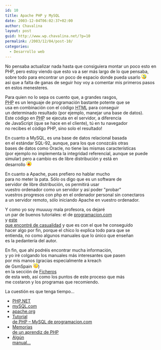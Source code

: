 ```yaml
---
id: 10
title: Apache PHP y MySQL
date: 2003-12-04T06:02:37+02:00
author: Chavalina
layout: post
guid: http://www.wp.chavalina.net/?p=10
permalink: /2003/12/04/post-10/
categories:
  - Desarrollo web
---
```

<p align="left">
  No pensaba actualizar nada hasta que consiguiera montar un poco esto en<br /> PHP, pero estoy viendo que esto va a ser más largo de lo que pensaba,<br /> sobre todo para encontrar un poco de espacio donde pueda usarlo <img src="/imagenes/emoticonos/llorar.gif" alt="emo" /><br /> asi que a falta de ganas de seguir hoy voy a comentar mis primeros pasos<br /> en estos menesteres.
</p>

<p align="left">
  Para quien no lo sepa os cuento que, a grandes rasgos,<br /> <acronym title="Hypertext PreProcessor">PHP</acronym> es un lenguaje de programaci&oacute;n bastante potente que se<br /> usa en combinaci&oacute;n con el c&oacute;digo <acronym title="HyperText Markup Language">HTML</acronym> para conseguir<br /> un determinado resultado (por ejemplo, manejar una base de datos).<br /> Este c&oacute;digo en <acronym title="Hypertext PreProcessor">PHP</acronym> se ejecuta en el servidor, a diferencia<br /> de JavaScript (que se hace en el cliente), t&uacute; en tu navegador<br /> no recibes el c&oacute;digo PHP, sino solo el resultado!
</p>

<p align="left">
  En cuanto a MySQL, es una base de datos relacional basada<br /> en el estándar SQL-92, aunque, para los que conozcáis otras<br /> bases de datos como Oracle, no tiene las mismas caracter&iacute;sticas<br /> (por ejemplo no implementa la integridad referencial, aunque se puede<br /> simular) pero a cambio es de libre distribuci&oacute;n y está en<br /> desarrollo <img src="/imagenes/emoticonos/risa.gif" alt="emo" />
</p>

<p align="left">
  En cuanto a Apache, pues prefiero no hablar mucho<br /> para no meter la pata. S&oacute;lo os digo que es un software de<br /> servidor de libre distribuci&oacute;n, os permitirá usar<br /> vuestro ordenador como un servidor y as&iacute; poder "probar"<br /> vuestros progresos con php en el ordenador personal sin conectaros<br /> a un servidor remoto, s&oacute;lo iniciando Apache en vuestro ordenador.
</p>

<p align="left">
  Y como yo soy muuuuy mala profesora, os dejaré<br /> un par de buenos tutoriales: el de <a href="http://www.programacion.com/php/tutorial/php/" target="_blank">programacion.com</a><br /> y <a href="http://www.rinconastur.com/php/" target="_blank">este<br /> que encontré de casualidad</a> y que es con el que he conseguido<br /> hacer algo por fin, porque el chico lo explica todo para que se<br /> entienda, no como algunos manuales que lo &uacute;nico que ense&ntilde;an<br /> es la pedanter&iacute;a del autor.
</p>

<p align="left">
  En fin, que ah&iacute; podréis encontrar mucha informaci&oacute;n,<br /> y yo iré colgando los manuales más interesantes que pasen<br /> por mis manos (gracias especialmente a <span class="alguien">kreach</span><br /> de GsmSpain <img src="/imagenes/emoticonos/guino.gif" alt="emo" />)<br /> en la secci&oacute;n de <a href="ficheros/ficheros.php#php" target="_blank">Ficheros</a><br /> de esta web, as&iacute; como los puntos de este proceso que más<br /> me costaron y los programas que recomiendo.
</p>

<p align="left">
  La cuesti&oacute;n es que tenga tiempo…
</p>

  * <a href="http://www.php.net/" target="_blank">PHP.NET</a>
  * <a href="http://www.mysql.com/" target="_blank">mySQL.com</a>
  * [apache.org](http://www.apache.org/)
  * <a href="http://www.programacion.com/php/tutorial/php/" target="_blank">Tutorial<br /> de <acronym title="Hypertext PreProcessor">PHP</acronym> &#8211; MySQL de programacion.com</a>
  * <a href="http://www.rinconastur.com/php/" target="_blank">Memorias<br /> de un aprendiz de PHP</a>
  * <a href="ficheros/ficheros.php#php" target="_blank">Alg&uacute;n<br /> manual…</a>